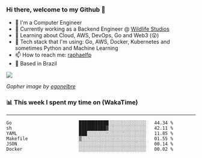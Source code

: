 ### Hi there, welcome to my Github 👋

- 📖 I'm a Computer Engineer
- 🔭 Currently working as a Backend Engineer @ [Wildlife Studios](https://wildlifestudios.com/)
- 🌱 Learning about Cloud, AWS, DevOps, Go and Web3 (😲)
- 🚀 Tech stack that I'm using: Go, AWS, Docker, Kubernetes and sometimes Python and Machine Learning
- 📫 How to reach me: [raphaelfp](https://linkedin.com/in/raphaelfp)
- 🏡 Based in Brazil

![](https://github.com/raphaelfp/gophers/blob/master/.thumb/animation/morning-coffee-3x.gif)

*Gopher image by [egonelbre](https://github.com/egonelbre/)*

### 📊 This week I spent my time on (WakaTime)

---

<!--START_SECTION:waka-->

```text
Go                         ███████████░░░░░░░░░░░░░░   44.34 %
sh                         ██████████▓░░░░░░░░░░░░░░   42.11 %
YAML                       ███░░░░░░░░░░░░░░░░░░░░░░   11.85 %
Makefile                   ▒░░░░░░░░░░░░░░░░░░░░░░░░   01.55 %
JSON                       ░░░░░░░░░░░░░░░░░░░░░░░░░   00.14 %
Docker                     ░░░░░░░░░░░░░░░░░░░░░░░░░   00.02 %
```

<!--END_SECTION:waka-->
